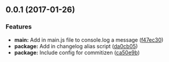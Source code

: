 <a name="0.0.1"></a>
## 0.0.1 (2017-01-26)


### Features

* **main:** Add in main.js file to console.log a message ([f47ec30](https://github.com/jbavari/proper-commit-messages/commit/f47ec30))
* **package:** Add in changelog alias script ([da0cb05](https://github.com/jbavari/proper-commit-messages/commit/da0cb05))
* **package:** Include config for commitizen ([ca50e9b](https://github.com/jbavari/proper-commit-messages/commit/ca50e9b))



